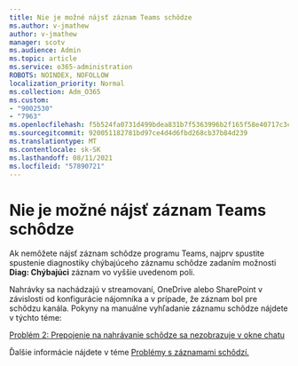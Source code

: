 ```yaml
---
title: Nie je možné nájsť záznam Teams schôdze
ms.author: v-jmathew
author: v-jmathew
manager: scotv
ms.audience: Admin
ms.topic: article
ms.service: o365-administration
ROBOTS: NOINDEX, NOFOLLOW
localization_priority: Normal
ms.collection: Adm_O365
ms.custom:
- "9002530"
- "7963"
ms.openlocfilehash: f5b524fa0731d499bdea831b7f5363996b2f165f58e40717c3ca8a22dc264397
ms.sourcegitcommit: 920051182781bd97ce4d4d6fbd268cb37b84d239
ms.translationtype: MT
ms.contentlocale: sk-SK
ms.lasthandoff: 08/11/2021
ms.locfileid: "57890721"
---
```

# <a name="cant-find-the-teams-meeting-recording"></a>Nie je možné nájsť záznam Teams schôdze

Ak nemôžete nájsť záznam schôdze programu Teams, najprv spustite spustenie diagnostiky chýbajúceho záznamu schôdze zadaním možnosti **Diag: Chýbajúci** záznam vo vyššie uvedenom poli. 

Nahrávky sa nachádzajú v streamovaní, OneDrive alebo SharePoint v závislosti od konfigurácie nájomníka a v prípade, že záznam bol pre schôdzu kanála. Pokyny na manuálne vyhľadanie záznamu schôdze nájdete v týchto téme: 

[Problém 2: Prepojenie na nahrávanie schôdze sa nezobrazuje v okne chatu](https://docs.microsoft.com/microsoftteams/troubleshoot/meetings/troubleshoot-meeting-recording-issues#issue-2-the-meeting-recording-link-isnt-visible-in-a-chat-window)

Ďalšie informácie nájdete v téme [Problémy s záznamami schôdzí.](https://docs.microsoft.com/microsoftteams/troubleshoot/meetings/troubleshoot-meeting-recording-issues)
